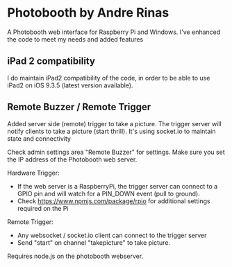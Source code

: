 # Photobooth by Andre Rinas
A Photobooth web interface for Raspberry Pi and Windows. I've enhanced the code to meet my needs and added features

## iPad 2 compatibility
I do maintain iPad2 compatibility of the code, in order to be able to use iPad2 on iOS 9.3.5 (latest version available).

## Remote Buzzer / Remote Trigger
Added server side (remote) trigger to take a picture. The trigger server will notify clients to take a picture (start thrill). It's using socket.io to maintain state and connectivity

Check admin settings area "Remote Buzzer" for settings. Make sure you set the IP address of the Photobooth web server.

Hardware Trigger:
- If the web server is a RaspberryPi, the trigger server can connect to a GPIO pin and will watch for a PIN_DOWN event (pull to ground). 
- Check https://www.npmjs.com/package/rpio for additional settings required on the Pi

Remote Trigger:
- Any websocket / socket.io client can connect to the trigger server
- Send "start" on channel "takepicture" to take picture.

Requires node.js on the photobooth webserver. 

